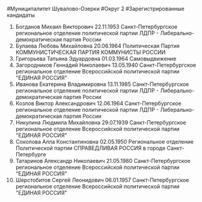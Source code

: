 #Муниципалитет
Шувалово-Озерки
#Округ
2
#Зарегистрированные кандидаты
1. Богданов Михаил Викторович 22.11.1953
Санкт-Петербургское региональное отделение политической партии ЛДПР - Либерально-демократическая партия России
2. Булаева Любовь Михайловна 20.06.1964
Политическая Партия КОММУНИСТИЧЕСКАЯ ПАРТИЯ КОММУНИСТЫ РОССИИ
3. Григорьева Татьяна Эдуардовна 01.03.1964
Самовыдвижение
4. Загородников Геннадий Николаевич 13.05.1940
Санкт-Петербургское региональное отделение Всероссийской политической партии "ЕДИНАЯ РОССИЯ"
5. Иванова Екатерина Владимировна 13.11.1985
Санкт-Петербургское региональное отделение политической партии ЛДПР - Либерально-демократическая партия России
6. Козлов Виктор Александрович 12.06.1964
Санкт-Петербургское региональное отделение политической партии ЛДПР - Либерально-демократическая партия России
7. Никулина Людмила Михайловна 29.07.1939
Санкт-Петербургское региональное отделение Всероссийской политической партии "ЕДИНАЯ РОССИЯ"
8. Соколова Алла Константиновна 02.05.1950
Региональное отделение Политической партии СПРАВЕДЛИВАЯ РОССИЯ в городе Санкт-Петербурге
9. Татаринов Александр Николаевич 21.05.1980
Санкт-Петербургское региональное отделение Всероссийской политической партии "ЕДИНАЯ РОССИЯ"
10. Шерстобитов Сергей Леонидович 06.01.1957
Санкт-Петербургское региональное отделение Всероссийской политической партии "ЕДИНАЯ РОССИЯ"
